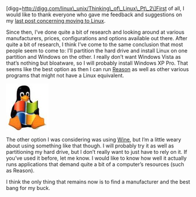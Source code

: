 \[digg=http://digg.com/linux\_unix/Thinking\_of\_Linux\_Pt\_2\]First of all, I would like to thank everyone who gave me feedback and suggestions on my [last post concerning moving to Linux](http://alexseifert.wordpress.com/2007/11/03/thinking-of-linux/).

Since then, I’ve done quite a bit of research and looking around at various manufacturers, prices, configurations and options available out there. After quite a bit of research, I think I’ve come to the same conclusion that most people seem to come to: I’ll partition the hard drive and install Linux on one partition and Windows on the other. I really don’t want Windows Vista as that’s nothing but bloatware, so I will probably install Windows XP Pro. That seems like the best option as then I can run [Reason](http://www.propellerheads.se) as well as other various programs that might not have a Linux equivalent.

[![Linux & Windows](linux-windows.thumbnail.jpg)](https://i0.wp.com/alexseifert.wordpress.com/wp-content/uploads/2007/11/linux-windows.jpg "Linux & Windows")

The other option I was considering was using [Wine](http://www.winehq.org), but I’m a little weary about using something like that though. I will probably try it as well as partitioning my hard drive, but I don’t really want to just have to rely on it. If you’ve used it before, let me know. I would like to know how well it actually runs applications that demand quite a bit of a computer’s resources (such as Reason).

I think the only thing that remains now is to find a manufacturer and the best bang for my buck.